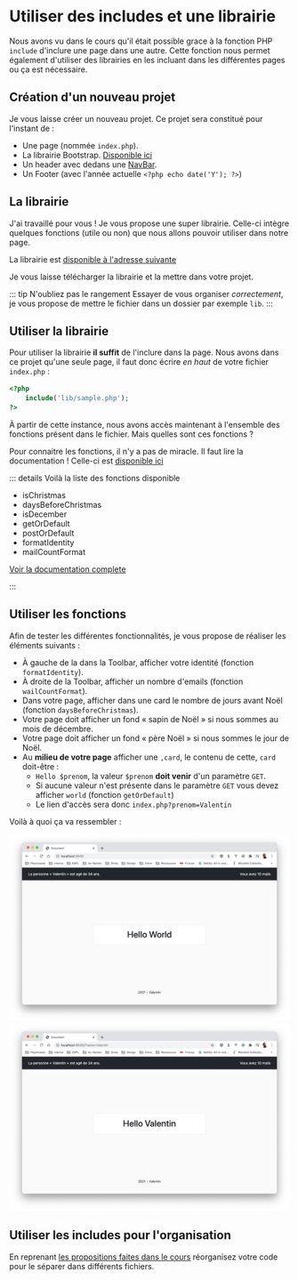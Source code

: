 # Utiliser des includes et une librairie

Nous avons vu dans le cours qu'il était possible grace à la fonction PHP `include` d'inclure une page dans une autre. Cette fonction nous permet également d'utiliser des librairies en les incluant dans les différentes pages ou ça est nécessaire.

## Création d'un nouveau projet

Je vous laisse créer un nouveau projet. Ce projet sera constitué pour l'instant de :

- Une page (nommée `index.php`).
- La librairie Bootstrap. [Disponible ici](https://getbootstrap.com/docs/5.0/getting-started/introduction/)
- Un header avec dedans une [NavBar](https://getbootstrap.com/docs/5.0/components/navbar/).
- Un Footer (avec l'année actuelle `<?php echo date('Y'); ?>`)

## La librairie

J'ai travaillé pour vous ! Je vous propose une super librairie. Celle-ci intègre quelques fonctions (utile ou non) que nous allons pouvoir utiliser dans notre page.

La librairie est [disponible à l'adresse suivante](/demo/php/library/sample.php)

Je vous laisse télécharger la librairie et la mettre dans votre projet.

::: tip N'oubliez pas le rangement
Essayer de vous organiser _correctement_, je vous propose de mettre le fichier dans un dossier par exemple `lib`.
:::

## Utiliser la librairie

Pour utiliser la librairie **il suffit** de l'inclure dans la page. Nous avons dans ce projet qu'une seule page, il faut donc écrire _en haut_ de votre fichier `index.php` :

```php
<?php
    include('lib/sample.php');
?>
```

À partir de cette instance, nous avons accès maintenant à l'ensemble des fonctions présent dans le fichier. Mais quelles sont ces fonctions ?

Pour connaitre les fonctions, il n'y a pas de miracle. Il faut lire la documentation ! Celle-ci est <a target="_blank" href="/demo/php/library/phpdoc/build/index.html">disponible ici</a>

::: details Voilà la liste des fonctions disponible

- isChristmas
- daysBeforeChristmas
- isDecember
- getOrDefault
- postOrDefault
- formatIdentity
- mailCountFormat

<a target="_blank" href="/demo/php/library/phpdoc/build/index.html">Voir la documentation complete</a>

:::

## Utiliser les fonctions

Afin de tester les différentes fonctionnalités, je vous propose de réaliser les éléments suivants :

- À gauche de la dans la Toolbar, afficher votre identité (fonction `formatIdentity`).
- À droite de la Toolbar, afficher un nombre d'emails (fonction `wailCountFormat`).
- Dans votre page, afficher dans une card le nombre de jours avant Noël (fonction `daysBeforeChristmas`).
- Votre page doit afficher un fond « sapin de Noël » si nous sommes au mois de décembre.
- Votre page doit afficher un fond « père Noël » si nous sommes le jour de Noël.
- Au **milieu de votre page** afficher une `,card`, le contenu de cette, `card` doit-être :
  - `Hello $prenom`, la valeur `$prenom` **doit venir** d'un paramètre `GET`.
  - Si aucune valeur n'est présente dans le paramètre `GET` vous devez afficher `world` (fonction `getOrDefault`)
  - Le lien d'accès sera donc `index.php?prenom=Valentin`

Voilà à quoi ça va ressembler :

![Sans le paramètre](./res/lib_screen1.png)
![Avec le paramètre](./res/lib_screen2.png)

## Utiliser les includes pour l'organisation

En reprenant [les propositions faites dans le cours](/tp/php/support.md#le-code) réorganisez votre code pour le séparer dans différents fichiers.
